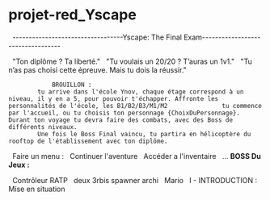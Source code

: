 # projet-red_Yscape

 						----------------------------------Yscape: The Final Exam----------------------------------

 				"Ton diplôme ? Ta liberté."
 				"Tu voulais un 20/20 ? T’auras un 1v1."
 				"Tu n’as pas choisi cette épreuve. Mais tu dois la réussir."
 

				BROUILLON :
			tu arrive dans l'école Ynov, chaque étage correspond à un niveau, il y en a 5, pour pouvoir t'échapper. Affronte les personnalités de l'école, les B1/B2/B3/M1/M2				tu commence par l'accueil, ou tu choisis ton personnage {ChoixDuPersonnage}. Durant ton voyage tu devra faire des combats, avec des Boss de différents niveaux.
            Une fois le Boss Final vaincu, tu partira en hélicoptère du rooftop de l'établissement avec ton diplôme.


 			Faire un menu :
 			Continuer l'aventure
 			Accéder a l'inventaire
 								...
			**BOSS Du Jeux :** 

 			Contrôleur RATP
 			deux 3rbis
			spawner archi
 			Mario
 								I - INTRODUCTION : Mise en situation